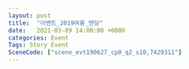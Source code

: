```yaml
---
layout: post
title:  "이벤트_2019여름_엔딩"
date:   2021-03-09 14:00:00 +0000
categories: Event
Tags: Story Event
SceneCode: ["scene_evt190627_cp0_q2_s10,7429311"]
---
```


